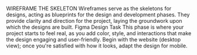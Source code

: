 WIREFRAME THE SKELETON
Wireframes serve as the skeletons for designs, acting as blueprints for the design and development phases. They provide clarity and direction for the project, laying the groundwork upon which the designs are built.
Figma Design Task
This phase is where your project starts to feel real, as you add color, style, and interactions that make the design engaging and user-friendly. Begin with the website (desktop view); once you're satisfied with how it looks, adapt the design for mobile.
